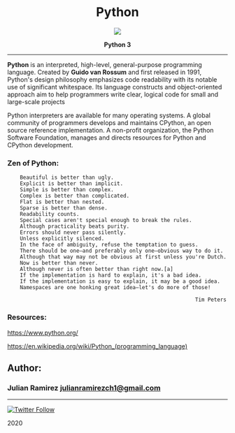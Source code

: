 <H1 align="center"> Python </H1>

<p align="center">
   <a href="https://www.python.org/"><img src="https://www.python.org/static/img/python-logo.png"/></a>

<p align="center"> 
   <b>Python 3</b>
                
----
**Python** is an interpreted, high-level, general-purpose programming language. Created by **Guido van Rossum** and first released in 1991, Python's design philosophy emphasizes code readability with its notable use of significant whitespace. Its language constructs and object-oriented approach aim to help programmers write clear, logical code for small and large-scale projects

Python interpreters are available for many operating systems. A global community of programmers develops and maintains CPython, an open source reference implementation. A non-profit organization, the Python Software Foundation, manages and directs resources for Python and CPython development.

### Zen of Python:

        Beautiful is better than ugly.
        Explicit is better than implicit.
        Simple is better than complex.
        Complex is better than complicated.
        Flat is better than nested.
        Sparse is better than dense.
        Readability counts.
        Special cases aren't special enough to break the rules.
        Although practicality beats purity.
        Errors should never pass silently.
        Unless explicitly silenced.
        In the face of ambiguity, refuse the temptation to guess.
        There should be one—and preferably only one—obvious way to do it.
        Although that way may not be obvious at first unless you're Dutch.
        Now is better than never.
        Although never is often better than right now.[a]
        If the implementation is hard to explain, it's a bad idea.
        If the implementation is easy to explain, it may be a good idea.
        Namespaces are one honking great idea—let's do more of those!
                                                                
                                                                Tim Peters

### Resources:

https://www.python.org/

https://en.wikipedia.org/wiki/Python_(programming_language)


## Author: 
### Julian Ramirez <julianramirezch1@gmail.com>
----
[![Twitter Follow](https://img.shields.io/twitter/follow/JulianR_30.svg?style=social&label=Follow)](https://twitter.com/JulianR_30)

2020
